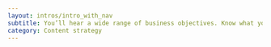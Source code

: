 ```yaml
---
layout: intros/intro_with_nav
subtitle: You’ll hear a wide range of business objectives. Know what you’re looking for before you begin.
category: Content strategy
---
```


